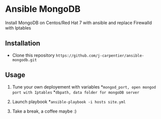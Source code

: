 # Ansible MongoDB
Install MongoDB on Centos/Red Hat 7 with ansible and replace Firewalld with Iptables

## Installation
- Clone this repository
`https://github.com/j-carpentier/ansible-mongodb.git`

## Usage

1. Tune your own deployement with variables
*`mongod_port, open mongod port with Iptables`
*`dbpath, data folder for mongoDB server`

2. Launch playbook
*`ansible-playbook -i hosts site.yml`

3. Take a break, a coffee maybe :)

